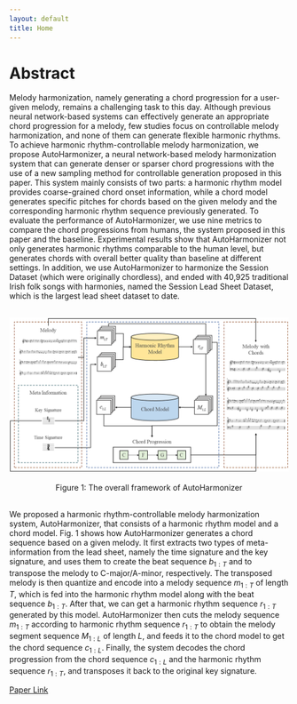 ```yaml
---
layout: default
title: Home
---
```


<script src="https://cdn.mathjax.org/mathjax/latest/MathJax.js?config=TeX-AMS-MML_HTMLorMML" type="text/javascript"></script>
<script type="text/x-mathjax-config">
    MathJax.Hub.Config({
        tex2jax: {
        skipTags: ['script', 'noscript', 'style', 'textarea', 'pre'],
        inlineMath: [['$','$']]
        }
    });
</script>

# Abstract

Melody harmonization, namely generating a chord progression for a user-given melody, remains a challenging task to this day. Although previous neural network-based systems can effectively generate an appropriate chord progression for a melody, few studies focus on controllable melody harmonization, and none of them can generate flexible harmonic rhythms. To achieve harmonic rhythm-controllable melody harmonization, we propose AutoHarmonizer, a neural network-based melody harmonization system that can generate denser or sparser chord progressions with the use of a new sampling method for controllable generation proposed in this paper. This system mainly consists of two parts: a harmonic rhythm model provides coarse-grained chord onset information, while a chord model generates specific pitches for chords based on the given melody and the corresponding harmonic rhythm sequence previously generated. To evaluate the performance of AutoHarmonizer, we use nine metrics to compare the chord progressions from humans, the system proposed in this paper and the baseline. Experimental results show that AutoHarmonizer not only generates harmonic rhythms comparable to the human level, but generates chords with overall better quality than baseline at different settings. In addition, we use AutoHarmonizer to harmonize the Session Dataset (which were originally chordless), and ended with 40,925 traditional Irish folk songs with harmonies, named the Session Lead Sheet Dataset, which is the largest lead sheet dataset to date.

<br>
<center><img src="figs/fig1.png" alt="overall_model"></center>
<br>
<center>Figure 1: The overall framework of AutoHarmonizer</center>
<br>

We proposed a harmonic rhythm-controllable melody harmonization system, AutoHarmonizer, that consists of a harmonic rhythm model and a chord model. Fig. 1 shows how AutoHarmonizer generates a chord sequence based on a given melody. It first extracts two types of meta-information from the lead sheet, namely the time signature and the key signature, and uses them to create the beat sequence $b_{1:T}$ and to transpose the melody to C-major/A-minor, respectively. The transposed melody is then quantize and encode into a melody sequence $m_{1:T}$ of length $T$, which is fed into the harmonic rhythm model along with the beat sequence $b_{1:T}$. After that, we can get a harmonic rhythm sequence $r_{1:T}$ generated by this model. AutoHarmonizer then cuts the melody sequence $m_{1:T}$ according to harmonic rhythm sequence $r_{1:T}$ to obtain the melody segment sequence $M_{1:L}$ of length $L$, and feeds it to the chord model to get the chord sequence $c_{1:L}$. Finally, the system decodes the chord progression from the chord sequence $c_{1:L}$ and the harmonic rhythm sequence $r_{1:T}$, and transposes it back to the original key signature.

[Paper Link](https://www.baidu.com)